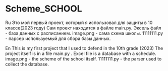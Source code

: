 # Scheme_SCHOOL
Ru
Это мой первый проект, который я использовал для защиты в 10 классе(2023 году)
Сам проект находится в файле main.py. Эксель файл - база данных с расписанием.
image.png - сама схема школы. 11111111.py - парсер используемый для сбора базы данных.


En
This is my first project that I used to defend in the 10th grade (2023)
The project itself is in a file main.py . Excel file is a database with a schedule.
image.png - the scheme of the school itself. 11111111.py - the parser used to collect the database.
